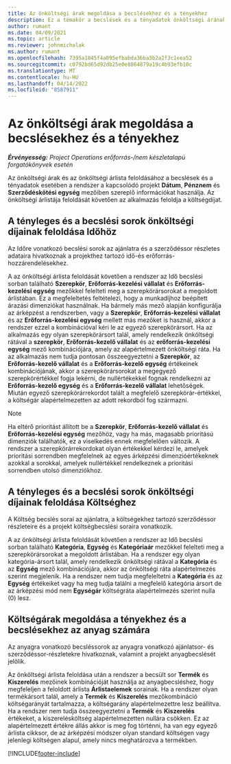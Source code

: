 ```yaml
---
title: Az önköltségi árak megoldása a becslésekhez és a tényekhez
description: Ez a témakör a becslések és a tényadatok önköltségi árának feloldásával kapcsolatban tartalmaz tájékoztatást.
author: rumant
ms.date: 04/09/2021
ms.topic: article
ms.reviewer: johnmichalak
ms.author: rumant
ms.openlocfilehash: 7395a1845f4a895efbabda36ba3b2a2f3c1eea52
ms.sourcegitcommit: c0792bd65d92db25e0e8864879a19c4b93efb10c
ms.translationtype: MT
ms.contentlocale: hu-HU
ms.lasthandoff: 04/14/2022
ms.locfileid: "8587911"
---
```

# <a name="resolving-cost-prices-for-estimates-and-actuals"></a>Az önköltségi árak megoldása a becslésekhez és a tényekhez

_**Érvényesség:** Project Operations erőforrás-/nem készletalapú forgatókönyvek esetén_

Az önköltségi árak és az önköltségi árlista feloldásához a becslések és a tényadatok esetében a rendszer a kapcsolódó projekt **Dátum**, **Pénznem** és **Szerződéskötési egység** mezőiben szereplő információkat használja. Az önköltségi árlistája feloldását követően az alkalmazás feloldja a költségdíjat.

## <a name="resolving-cost-rates-on-actual-and-estimate-lines-for-time"></a>A tényleges és a becslési sorok önköltségi díjainak feloldása Időhöz

Az Időre vonatkozó becslési sorok az ajánlatra és a szerződéssor részletes adataira hivatkoznak a projekthez tartozó idő-és erőforrás-hozzárendelésekhez.

A az önköltségi árlista feloldását követően a rendszer az Idő becslési sorban található **Szerepkör**, **Erőforrás-kezelési vállalat** és **Erőforrás-kezelési egység** mezőkkel felelteti meg a szerepkörársorokat a megoldott árlistában. Ez a megfeleltetés feltételezi, hogy a munkadíjhoz beépített árazási dimenziókat használnak. Ha bármely más mező alapján konfigurálja az árképzést a rendszerben, vagy a **Szerepkör**, **Erőforrás-kezelési vállalat** és az **Erőforrás-kezelési egység** mellett más mezőket is használ, akkor a rendszer ezzel a kombinációval kéri le az egyező szerepkörársort. Ha az alkalmazás egy olyan szerepkörársort talál, amely rendelkezik önköltségi rátával a **szerepkör**, **Erőforrás-kezelő vállalat** és az **erőforrás-kezelési egység** mező kombinációjára, amely az alapértelmezett önköltségi ráta. Ha az alkalmazás nem tudja pontosan összeegyeztetni a **Szerepkör**, az **Erőforrás-kezelő vállalat** és a **Erőforrás-kezelő egység** értékeinek kombinációjának, akkor a szerepkörársorokat a megegyező szerepkörértékkel fogja lekérni, de nullértékekkel fognak rendelkezni az **Erőforrás-kezelő egység** és a **Erőforrás-kezelő vállalat** lehetőségek. Miután egyező szerepkörárrekordot talált a megfelelő szerepkörár-értékkel, a költségár alapértelmezetten az adott rekordból fog származni. 

> [!NOTE]
> Ha eltérő prioritást állított be a **Szerepkör**, **Erőforrás-kezelő vállalat** és **Erőforrás-kezelési egység** mezőhöz, vagy ha más, magasabb prioritású dimenziók találhatók, ez a viselkedés ennek megfelelően változik. A rendszer a szerepkörárrekordokat olyan értékekkel kérdezi le, amelyek prioritási sorrendben megfelelnek az egyes árképzési dimenzióértékeknek azokkal a sorokkal, amelyek nullértékkel rendelkeznek a prioritási sorrendben utolsó dimenziókhoz.

## <a name="resolving-cost-rates-on-actual-and-estimate-lines-for-expense"></a>A tényleges és a becslési sorok önköltségi díjainak feloldása Költséghez

A Költség becslés sorai az ajánlatra, a költségekhez tartozó szerződéssor részleteire és a projekt költségbecslési soraira vonatkozik.

A az önköltségi árlista feloldását követően a rendszer az Idő becslési sorban található **Kategória**, **Egység** és **Kategóriaár** mezőkkel felelteti meg a szerepkörársorokat a megoldott árlistában. Ha a rendszer egy olyan kategória-ársort talál, amely rendelkezik önköltségi rátával a **Kategória** és az **Egység** mező kombinációjára, akkor az önköltségi ráta alapértelmezés szerint megjelenik. Ha a rendszer nem tudja megfeleltetni a **Kategória** és az **Egység** értékeiket vagy ha meg tudja találni a megfelelő kategória ársort de az árképzési mód nem **Egységár** költségráta alapértelmezés szerint nulla (0) lesz.

## <a name="resolving-cost-rates-on-actual-and-estimate-lines-for-material"></a>Költségárak megoldása a tényekhez és a becslésekhez az anyag számára

Az anyagra vonatkozó becsléssorok az anyagra vonatkozó ajánlatsor- és szerződéssor-részletekre hivatkoznak, valamint a projekt anyagbecslését jelölik.

Az önköltségi árlista feloldása után a rendszer a becsült sor **Termék** és **Kiszerelés** mezőinek kombinációját használja az anyagbecsléshez, hogy megfeleljen a feloldott árlista **Árlistaelemek** sorainak. Ha a rendszer olyan termékársort talál, amely a **Termék** és **Kiszerelés** mezőkombináció költségarányát tartalmazza, a költségarány alapértelmezettre lesz beállítva. Ha a rendszer nem tudja összeegyeztetni a **Termék** és **Kiszerelés** értékeket, a kiszerelésköltség alapértelmezetten nullára csökken. Ez az alapértelmezett értékre állás akkor is meg fog történni, ha van egy egyező árlista cikksor, de az árképzési módszer olyan standard költségen vagy jelenlegi költségen alapul, amely nincs meghatározva a termékben.

[!INCLUDE[footer-include](../includes/footer-banner.md)]
